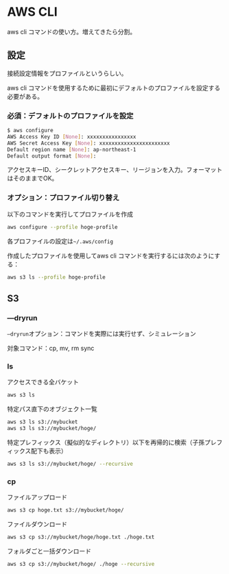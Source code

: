 # AWS CLI
aws cli コマンドの使い方。増えてきたら分割。

## 設定

接続設定情報をプロファイルというらしい。

aws cli コマンドを使用するために最初にデフォルトのプロファイルを設定する必要がある。

### 必須：デフォルトのプロファイルを設定

```bash
$ aws configure
AWS Access Key ID [None]: xxxxxxxxxxxxxxxx
AWS Secret Access Key [None]: xxxxxxxxxxxxxxxxxxxxxxx
Default region name [None]: ap-northeast-1 
Default output format [None]: 
```

アクセスキーID、シークレットアクセスキー、リージョンを入力。フォーマットはそのままでOK。

### オプション：プロファイル切り替え

以下のコマンドを実行してプロファイルを作成

```bash
aws configure --profile hoge-profile
```

各プロファイルの設定は`~/.aws/config`

作成したプロファイルを使用してaws cli コマンドを実行するには次のようにする：

```bash
aws s3 ls --profile hoge-profile
```

## S3

### —dryrun

`—dryrun`オプション：コマンドを実際には実行せず、シミュレーション

対象コマンド：cp, mv, rm sync

### ls

アクセスできる全バケット

```bash
aws s3 ls
```

特定パス直下のオブジェクト一覧

```bash
aws s3 ls s3://mybucket
aws s3 ls s3://mybucket/hoge/
```

特定プレフィックス（擬似的なディレクトリ）以下を再帰的に検索（子孫プレフィックス配下も表示）

```bash
aws s3 ls s3://mybucket/hoge/ --recursive
```

### cp

ファイルアップロード

```bash
aws s3 cp hoge.txt s3://mybucket/hoge/
```

ファイルダウンロード

```bash
aws s3 cp s3://mybucket/hoge/hoge.txt ./hoge.txt
```

フォルダごと一括ダウンロード

```bash
aws s3 cp s3://mybucket/hoge/ ./hoge --recursive
```

